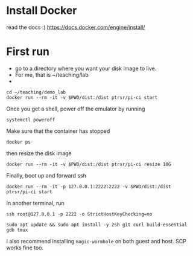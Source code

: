 


# Install Docker

read the docs :)
https://docs.docker.com/engine/install/

# First run
- go to a directory where you want your disk image to live.
- For me, that is ~/teaching/lab
- 
```
cd ~/teaching/demo_lab
docker run --rm -it -v $PWD/dist:/dist ptrsr/pi-ci start
```

Once you get a shell, power off the emulator by running
```
systemctl poweroff
```

 Make sure that the container has stopped
 ```
docker ps  
```
then resize the disk image 
```
docker run --rm -it -v $PWD/dist:/dist ptrsr/pi-ci resize 10G
```
Finally, boot up and forward ssh 
```
docker run --rm -it -p 127.0.0.1:2222:2222 -v $PWD/dist:/dist ptrsr/pi-ci start
```
In another terminal, run 
```
ssh root@127.0.0.1 -p 2222 -o StrictHostKeyChecking=no
```

```
sudo apt update && sudo apt install -y zsh git curl build-essential gdb tmux 
```
I also recommend installing `magic-wormhole` on both guest and host. SCP works fine too. 
